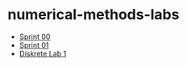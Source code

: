 # numerical-methods-labs

* [Sprint 00](https://savolus.github.io/numerical-methods-labs/sprint-00/ "Sprint 00")
* [Sprint 01](https://savolus.github.io/numerical-methods-labs/sprint-01/ "Sprint 01")
* [Diskrete Lab 1](https://savolus.github.io/numerical-methods-labs/diskr-lab-1/ "Diskrete Lab 1")
